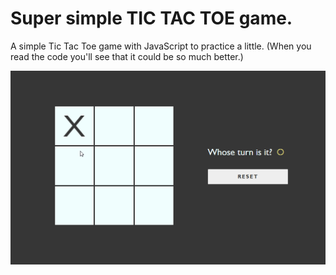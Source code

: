 # Super simple TIC TAC TOE game.

A simple Tic Tac Toe game with JavaScript to practice a little. (When you read the code you'll see that it could be so much better.)

<img src="/git_images/mytictactoe.gif" />


